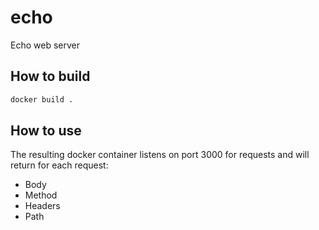 # echo
Echo web server

## How to build

```sh
docker build .
```

## How to use

The resulting docker container listens on port 3000 for requests and will return for each request:
- Body
- Method
- Headers
- Path